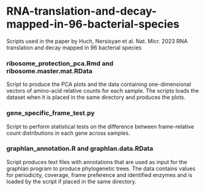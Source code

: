# RNA-translation-and-decay-mapped-in-96-bacterial-species
Scripts used in the paper by Huch, Nersisyan et al. Nat. Micr. 2023 RNA  translation and decay mapped in 96 bacterial species

###	ribosome_protection_pca.Rmd and ribosome.master.mat.RData
Script to produce the PCA plots and the data containing one-dimensional vectors of amino-acid relative counts for each sample. The scripts loads the dataset when it is placed in the same directory and produces the plots.

###	gene_specific_frame_test.py
Script to perform statistical tests on the difference between frame-relative count distributions in each gene across samples. 

### graphlan_annotation.R and graphlan.data.RData 
Script produces text files with annotations that are used as input for the graphlan program to produce phylogenetic trees. The data contains values for periodicity, coverage, frame preference and identified enzymes and is loaded by the script if placed in the same directory. 

